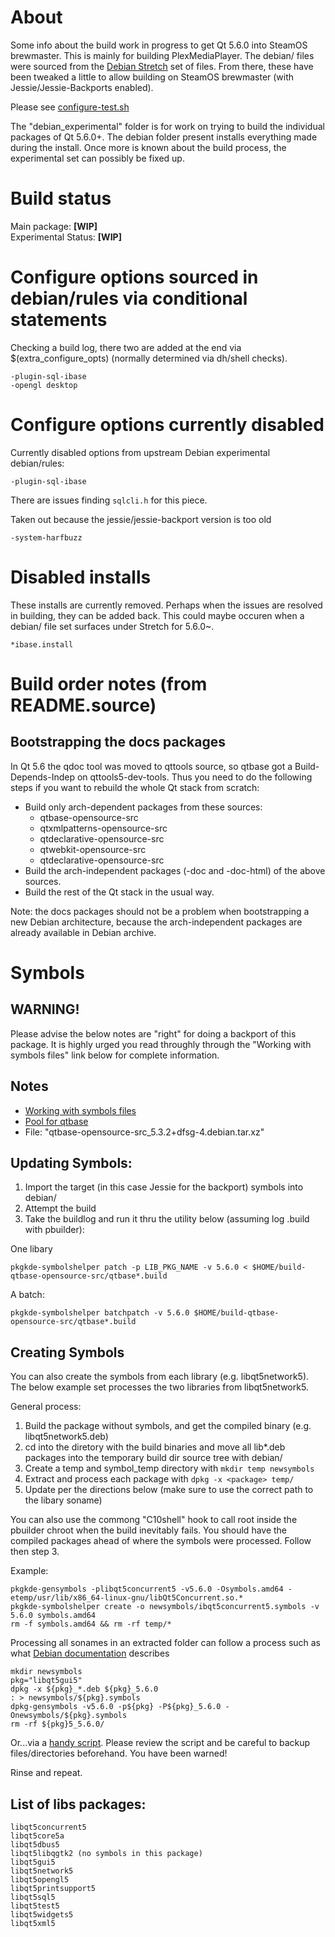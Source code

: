 # About

Some info about the build work in progress to get Qt 5.6.0 into SteamOS brewmaster. This is mainly for building PlexMediaPlayer.
The debian/ files were sourced from the [Debian Stretch](https://packages.debian.org/sid/qt5-default) set of files. From there, 
these have been tweaked a little to allow building on SteamOS brewmaster (with Jessie/Jessie-Backports enabled).

Please see [configure-test.sh](https://github.com/ProfessorKaos64/LibreGeek-Packaging/blob/brewmaster/qt_5.6.0/configure-test.sh)

The "debian_experimental" folder is for work on trying to build the individual packages of Qt 5.6.0+. The debian folder present installs everything made during the install. Once more is known about the build process, the experimental set can possibly be fixed up.

# Build status

Main package: **[WIP]**  
Experimental Status: **[WIP]**

# Configure options sourced in debian/rules via conditional statements

Checking a build log, there two are added at the end via $(extra_configure_opts) (normally determined via dh/shell checks).

```
-plugin-sql-ibase
-opengl desktop
```

# Configure options currently disabled

Currently disabled options from upstream Debian experimental debian/rules:

```
-plugin-sql-ibase
```
There are issues finding `sqlcli.h` for this piece.

Taken out because the jessie/jessie-backport version is too old

```
-system-harfbuzz
```

# Disabled installs

These installs are currently removed. Perhaps when the issues are resolved in building, they can be added back. This could maybe
occuren when a debian/ file set surfaces under Stretch for 5.6.0~.

```
*ibase.install
```

# Build order notes (from README.source)

Bootstrapping the docs packages
-------------------------------

In Qt 5.6 the qdoc tool was moved to qttools source, so qtbase got a
Build-Depends-Indep on qttools5-dev-tools. Thus you need to do the following
steps if you want to rebuild the whole Qt stack from scratch:

* Build only arch-dependent packages from these sources:
  - qtbase-opensource-src
  - qtxmlpatterns-opensource-src
  - qtdeclarative-opensource-src
  - qtwebkit-opensource-src
  - qtdeclarative-opensource-src
* Build the arch-independent packages (-doc and -doc-html) of the above sources.
* Build the rest of the Qt stack in the usual way.

Note: the docs packages should not be a problem when bootstrapping a new
Debian architecture, because the arch-independent packages are already available
in Debian archive.

# Symbols

## WARNING!

Please advise the below notes are "right" for doing a backport of this package. It is highly urged you read throughly through the "Working with symbols files" link below for complete information.

## Notes

* [Working with symbols files](http://pkg-kde.alioth.debian.org/symbolfiles.html)
* [Pool for qtbase](ftp://ftp.debian.org/debian/pool/main/q/qtbase-opensource-src/)
 * File: "qtbase-opensource-src_5.3.2+dfsg-4.debian.tar.xz"

## Updating Symbols:

1. Import the target (in this case Jessie for the backport) symbols into debian/
2. Attempt the build
3. Take the buildlog and run it thru the utility below (assuming log .build with pbuilder):

One libary
```
pkgkde-symbolshelper patch -p LIB_PKG_NAME -v 5.6.0 < $HOME/build-qtbase-opensource-src/qtbase*.build
```

A batch:
```
pkgkde-symbolshelper batchpatch -v 5.6.0 $HOME/build-qtbase-opensource-src/qtbase*.build
```

## Creating Symbols

You can also create the symbols from each library (e.g. libqt5network5). The below example set processes the two libraries from libqt5network5.

General process:

1. Build the package without symbols, and get the compiled binary (e.g. libqt5network5.deb)
2. cd into the diretory with the build binaries and move all lib*.deb packages into the temporary build dir source tree with debian/
3. Create a temp and symbol_temp directory with `mkdir temp newsymbols`
4. Extract and process each package with `dpkg -x <package> temp/`
5. Update per the directions below (make sure to use the correct path to the libary soname)

You can also use the commong "C10shell" hook to call root inside the pbuilder chroot when the build inevitably fails. You should have the compiled packages ahead of where the symbols were processed. Follow then step 3.

Example:
```
pkgkde-gensymbols -plibqt5concurrent5 -v5.6.0 -Osymbols.amd64 -etemp/usr/lib/x86_64-linux-gnu/libQt5Concurrent.so.*
pkgkde-symbolshelper create -o newsymbols/ibqt5concurrent5.symbols -v 5.6.0 symbols.amd64
rm -f symbols.amd64 && rm -rf temp/*
```

Processing all sonames in an extracted folder can follow a process such as what [Debian documentation](https://www.debian.org/doc/manuals/maint-guide/advanced.en.html) describes

```
mkdir newsymbols
pkg="libqt5gui5"
dpkg -x ${pkg}_*.deb ${pkg}_5.6.0
: > newsymbols/${pkg}.symbols
dpkg-gensymbols -v5.6.0 -p${pkg} -P${pkg}_5.6.0 -Onewsymbols/${pkg}.symbols
rm -rf ${pkg}5_5.6.0/
```

Or...via a [handy script](https://github.com/ProfessorKaos64/LibreGeek-Packaging/blob/brewmaster/qtbase-opensource-src/create-new-symbols.sh). Please review the script and be careful to backup files/directories beforehand. You have been warned!

Rinse and repeat.

## List of libs packages:

```
libqt5concurrent5
libqt5core5a
libqt5dbus5
libqt5libqgtk2 (no symbols in this package)
libqt5gui5
libqt5network5
libqt5opengl5
libqt5printsupport5
libqt5sql5
libqt5test5
libqt5widgets5
libqt5xml5
```

